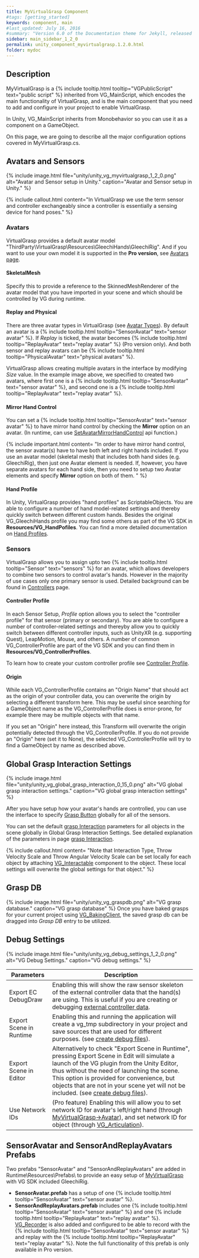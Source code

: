 ```yaml
---
title: MyVirtualGrasp Component
#tags: [getting_started]
keywords: component, main
#last_updated: July 16, 2016
#summary: "Version 6.0 of the Documentation theme for Jekyll, released July 4, 2016, implements relative links so you can view the files offline or on any server without configuring urls and baseurls. Additionally, you can store pages in subdirectories. Templates for alerts and images are available."
sidebar: main_sidebar_1_2_0
permalink: unity_component_myvirtualgrasp.1.2.0.html
folder: mydoc
---
```


## Description

MyVirtualGrasp is a {% include tooltip.html tooltip="VGPublicScript" text="public script" %} inherited from VG_MainScript, which encodes the main functionality of VirtualGrasp, and is the main component that you need to add and configure in your project to enable VirtualGrasp.

In Unity, VG_MainScript inherits from Monobehavior so you can use it as a component on a GameObject.

On this page, we are going to describe all the major configuration options covered in MyVirtualGrasp.cs.

## Avatars and Sensors

{% include image.html file="unity/unity_vg_myvirtualgrasp_1_2_0.png" alt="Avatar and Sensor setup in Unity." caption="Avatar and Sensor setup in Unity." %}

{% include callout.html content="In VirtualGrasp we use the term sensor and controller exchangeably since a controller is essentially a sensing device for hand poses." %}

### Avatars

VirtualGrasp provides a default avatar model "ThirdParty\VirtualGrasp\Resources\GleechiHands\GleechiRig". 
And if you want to use your own model it is supported in the **Pro version**, see [Avatars page](avatars.1.2.0.html). 

#### SkeletalMesh

Specify this to provide a reference to the SkinnedMeshRenderer of the avatar model that you have imported in your scene and which should be controlled by VG during runtime.

#### Replay and Physical

There are three avatar types in VirtualGrasp (see [Avatar Types](avatars.1.2.0.html#avatar-types)).
By default an avatar is a {% include tooltip.html tooltip="SensorAvatar" text="sensor avatar" %}. If _Replay_ is ticked, the avatar becomes {% include tooltip.html tooltip="ReplayAvatar" text="replay avatar" %} (Pro version only). And both sensor and replay avatars can be {% include tooltip.html tooltip="PhysicalAvatar" text="physical avatars" %}.

VirtualGrasp allows creating multiple avatars in the interface by modifying _Size_ value. In the example image above, we specified to created two avatars, where first one is a {% include tooltip.html tooltip="SensorAvatar" text="sensor avatar" %}, and second one is a {% include tooltip.html tooltip="ReplayAvatar" text="replay avatar" %}. 

#### Mirror Hand Control

You can set a {% include tooltip.html tooltip="SensorAvatar" text="sensor avatar" %} to have mirror hand control by checking the **Mirror** option on an avatar. (In runtime, can use [SetAvatarMirrorHandControl](virtualgrasp_unityapi.1.2.0.html#vg_controllersetavatarmirrorhandcontrol) api function.)

{% include important.html content= "In order to have mirror hand control, the sensor avatar(s) have to have both left and right hands included. If you use an avatar model (skeletal mesh) that includes both hand sides (e.g. GleechiRig), then just one Avatar element is needed. If, however, you have separate avatars for each hand side, then you need to setup two Avatar elements and specify **Mirror** option on both of them. " %} 


#### Hand Profile

In Unity, VirtualGrasp provides "hand profiles" as ScriptableObjects. You are able to configure a number of hand model-related settings and thereby  quickly switch between different custom hands. Besides the original VG_GleechiHands profile you may find some others as part of the VG SDK in __Resources/VG_HandPofiles__. You can find a more detailed documentation on [Hand Profiles](avatars.1.2.0.html#hand-profiles).

### Sensors

VirtualGrasp allows you to assign upto two {% include tooltip.html tooltip="Sensor" text="sensors" %} for an avatar, which allows developers to combine two sensors to control avatar's hands. However in the majority of use cases only one primary sensor is used. Detailed background can be found in [Controllers](controllers.1.2.0.html) page. 

#### Controller Profile

In each Sensor Setup, _Profile_ option allows you to select the "controller profile" for that sensor (primary or secondary). You are able to configure a number of controller-related settings and thereyby allow you to quickly switch between different controller inputs, such as UnityXR (e.g. supporting Quest), LeapMotion, Mouse, and others. A number of common VG_ControllerProfile are part of the VG SDK and you can find them in __Resources/VG_ControllerProfiles__. 

To learn how to create your custom controller profile see [Controller Profile](controllers.1.2.0.html#controller-profile). 

#### Origin

While each VG_ControllerProfile contains an "Origin Name" that should act as the origin of your controller data, you can overwrite the origin by selecting a different transform here. This may be useful since searching for a GameObject name as the VG_ControllerProfile does is error-prone, for example there may be multiple objects with that name.

If you set an "Origin" here instead, this Transform will overwrite the origin potentially detected through the VG_ControllerProfile. If you do not provide an "Origin" here (set it to None), the selected VG_ControllerProfile will try to find a GameObject by name as described above.

## Global Grasp Interaction Settings

{% include image.html file="unity/unity_vg_global_grasp_interaction_0_15_0.png" alt="VG global grasp interaction settings." caption="VG global grasp interaction settings" %}

After you have setup how your avatar's hands are controlled, you can use the interface to specify [Grasp Button](virtualgrasp_unityapi.1.2.0.html#vg_vrbutton) globally for all of the sensors.

You can set the default [grasp Interaction](grasp_interaction.1.2.0.html) parameters for all objects in the scene globally in Global Grasp Interaction Settings.
See detailed explanation of the parameters in page [grasp Interaction](grasp_interaction.1.2.0.html).

{% include callout.html content= "Note that Interaction Type, Throw Velocity Scale and Throw Angular Velocity Scale can be set locally for each object by attaching [VG_Interactable](unity_component_vginteractable.1.2.0.html) component to the object. These local settings will overwrite the global settings for that object." %} 

## Grasp DB

{% include image.html file="unity/unity_vg_graspdb.png" alt="VG grasp database." caption="VG grasp database" %}
Once you have baked grasps for your current project using [VG_BakingClient](unity_component_vgbakingclient.1.2.0.html#step-3-baking), the saved grasp db can be dragged into _Grasp DB_ entry to be utilized. 


<!--### Selection Settings
{% include image.html file="unity/unity_vg_selection_settings.png" alt="VG selection settings." caption="VG selection settings" %}

Selection settings will show up when "Show Advanced" is checked. 

Selection settings provides options to choose how a graspable object is selected and how a grasp is selected
for <a href="#" data-toggle="tooltip" data-original-title="{{site.data.glossary.GraspSynthesis}}">grasp synthesis</a>.

#### Object Selection Method

| Object Selection Method | Description |
|-------|--------|
| INTERNAL_SELECTION | VG inherent graspable object selection method as described in [grasp interaction](grasp_interaction.1.2.0.html#from-object-selection-to-grasp-synthesis) | 
| EXTERNAL_SELECTION| This allows VR developers to implement their own object selection method, and call VG's **SelectObject** api function to select object for grasp interaction |


#### Grasp Selection Method

Grasp selection method is only relevant for <a href="#" data-toggle="tooltip" data-original-title="{{site.data.glossary.StaticGrasp}}">Static Grasp</a>
<a href="#" data-toggle="tooltip" data-original-title="{{site.data.glossary.GraspSynthesisMethod}}">Synthesis Method</a> 
to how to choose a grasp in the database that is **closest** to avatar wrist. How **closeness** is measured differenciate the grasp selection methods.

| Grasp Selection Method | Description |
|-------|--------|
| POS_ROT_COMBINED | choose the grasp closest to wrist combining both position and rotation | 
| MIN_POS| choose the grasp closest to wrist in terms of position |
| MIN_ROT| choose the grasp closest to wrist in terms of rotation |


| Parameters | Description |
|-------|--------|
| Pos Weight | for POS_ROT_COMBINED method, the importance weight on position (as opposed to rotation distance) in range [0.0, 1.0]. If 1.0 is equivalent to MIN_POS; if 0.0 is equivalent to MIN_ROT | 
| Grasp Rot Dist Threshold | rotation distance threshold above which a grasp in DB will not be selected for grasp synthesis | 
| Grasp Pos Dist Threshold | position distance threshold above which a grasp in DB will not be selected for grasp synthesis | 

-->

## Debug Settings

{% include image.html file="unity/unity_vg_debug_settings_1_2_0.png" alt="VG Debug Settings." caption="VG debug settings." %}

| Parameters | Description |
|-------|--------|
| Export EC DebugDraw | Enabling this will show the raw sensor skeleton of the external controller data that the hand(s) are using. This is useful if you are creating or debugging [external controller data](unity_component_vgexternalcontrollermanager.1.2.0.html). | 
| Export Scene in Runtime | Enabling this and running the application will create a vg_tmp subdirectory in your project and save sources that are used for different purposes. (see [create debug files](debug_files.1.2.0.html#creating-debug-files)). | 
| Export Scene in Editor | Alternatively to check "Export Scene in Runtime", pressing Export Scene in Edit will simulate a launch of the VG plugin from the Unity Editor, thus without the need of launching the scene. This option is provided for convenience, but objects that are not in your scene yet will not be included. (see [create debug files](debug_files.1.2.0.html#creating-debug-files)). |
| Use Network IDs | (Pro feature) Enabling this will allow you to set network ID for avatar's left/right hand (through [MyVirtualGrasp->Avatar](unity_component_myvirtualgrasp.1.2.0.html#avatars-and-sensors)), and set network ID for object (through [VG_Articulation](unity_component_vgarticulation.1.2.0.html)). |


## SensorAvatar and SensorAndReplayAvatars Prefabs

Two prefabs "SensorAvatar" and "SensorAndReplayAvatars" are added in Runtime\Resources\Prefabs\ to provide an easy setup of [MyVirtualGrasp](unity_component_myvirtualgrasp.1.2.0.html) with VG SDK included GleechiRig.
* **SensorAvatar.prefab** has a setup of one {% include tooltip.html tooltip="SensorAvatar" text="sensor avatar" %}.
* **SensorAndReplayAvatars.prefab** includes one {% include tooltip.html tooltip="SensorAvatar" text="sensor avatar" %} and one {% include tooltip.html tooltip="ReplayAvatar" text="replay avatar" %}. [VG_Recorder](unity_component_vgrecorder.1.2.0.html) is also added and configured to be able to record with the {% include tooltip.html tooltip="SensorAvatar" text="sensor avatar" %} and replay with the {% include tooltip.html tooltip="ReplayAvatar" text="replay avatar" %}. Note the full functionality of this prefab is only available in Pro version.

